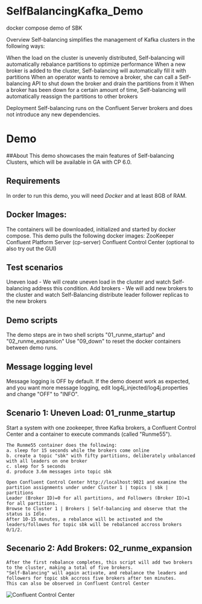 # SelfBalancingKafka_Demo
docker compose demo of SBK


Overview
Self-balancing simplifies the management of Kafka clusters in the following ways:

When the load on the cluster is unevenly distributed, Self-balancing will automatically rebalance partitions to optimize performance
When a new broker is added to the cluster, Self-balancing will automatically fill it with partitions
When an operator wants to remove a broker, she can call a Self-balancing API to shut down the broker and drain the partitions from it
When a broker has been down for a certain amount of time, Self-balancing will automatically reassign the partitions to other brokers


Deployment
Self-balancing runs on the Confluent Server brokers and does not introduce any new dependencies.

# Demo

##About
This demo showcases the main features of Self-balancing Clusters, which will be available in GA with CP 6.0.

## Requirements
In order to run this demo, you will need *Docker* and at least 8GB of RAM.


## Docker Images:
The containers will be downloaded, initialized and started by docker compose. 
This demo pulls the following docker images:
ZooKeeper
Confluent Platform Server (cp-server)
Confluent Control Center (optional to also try out the GUI)

## Test scenarios
Uneven load - We will create uneven load in the cluster and watch Self-balancing address this condition.
Add brokers - We will add new brokers to the cluster and watch Self-Balancing distribute leader follower replicas to the new brokers

## Demo scripts
The demo steps are in two shell scripts "01_runme_startup" and "02_runme_expansion"
Use "09_down" to reset the docker containers between demo runs.

## Message logging level
Message logging is OFF by default.
If the demo doesnt work as expected, and you want more message logging, edit log4j_injected/log4j.properties and change "OFF" to "INFO".

## Scenario 1: Uneven Load: 01_runme_startup
Start a system with one zookeeper, three Kafka brokers, a Confluent Control Center and a container to execute commands (called "Runme55").
```
The Runme55 container does the following:
a. sleep for 15 seconds while the brokers come online
b. create a topic "sbk" with fifty partitions, deliberately unbalanced with all leaders on one broker
c. sleep for 5 seconds
d. produce 3.6m messages into topic sbk

Open Confluent Control Center http://localhost:9021 and examine the partition assignments under under Cluster 1 | topics | sbk | partitions
Leader (Broker ID)=0 for all partitions, and Followers (Broker ID)=1 for all partitions.
Browse to Cluster 1 | Brokers | Self-balancing and observe that the status is Idle.
After 10-15 minutes, a rebalance will be activated and the leaders/followes for topic sbk will be rebalanced accross brokers 0/1/2.
```

## Secenario 2: Add Brokers: 02_runme_expansion
```
After the first rebalance completes, this script will add two brokers to the cluster, making a total of five brokers.
"Self-Balancing" will again activate, and rebalance the leaders and followers for topic sbk accross five brokers after ten minutes.
This can also be observed in Confluent Control Center
```

![Confluent Control Center](https://postimg.cc/CdW3bnMX)
